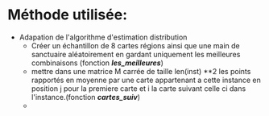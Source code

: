 # Méthode utilisée:
* Adapation de l'algorithme d'estimation distribution
  + Créer un échantillon de 8 cartes régions ainsi que une main de sanctuaire aléatoirement en gardant uniquement les meilleures combinaisons (fonction ***les_meilleures***)
  + mettre dans une matrice M carrée de taille len(inst) **2 les points rapportés en moyenne par une carte appartenant a cette instance en position j pour la premiere carte et i la carte suivant celle ci dans l'instance.(fonction ***cartes_suiv***)
  + 
